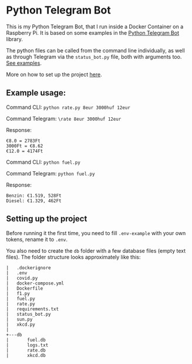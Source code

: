 # Python Telegram Bot

This is my Python Telegram Bot, that I run inside a Docker Container on a Raspberry Pi. It is based on some examples in the [Python Telegram Bot](https://github.com/python-telegram-bot/python-telegram-bot) library.

The python files can be called from the command line individually, as well as through Telegram via the `status_bot.py` file, both with arguments too. [See examples](#example-usage).

More on how to set up the project [here](#setting-up-the-project).

## Example usage:

Command CLI: `python rate.py 8eur 3000huf 12eur`

Command Telegram: `\rate 8eur 3000huf 12eur`

Response:

```
€8.0 = 2783Ft
3000Ft = €8.62
€12.0 = 4174Ft
```

Command CLI: `python fuel.py`

Command Telegram: `python fuel.py`

Response:

```
Benzin: €1.519, 528Ft
Diesel: €1.329, 462Ft
```
## Setting up the project

Before running it the first time, you need to fill `.env-example` with your own tokens, rename it to `.env`.

You also need to create the `db` folder with a few database files (empty text files). The folder structure looks approximately like this:

```
|   .dockerignore
|   .env
|   covid.py
|   docker-compose.yml
|   Dockerfile
|   f1.py
|   fuel.py
|   rate.py
|   requirements.txt
|   status_bot.py
|   sun.py
|   xkcd.py
|   
+---db
|       fuel.db
|       logs.txt
|       rate.db
|       xkcd.db
```